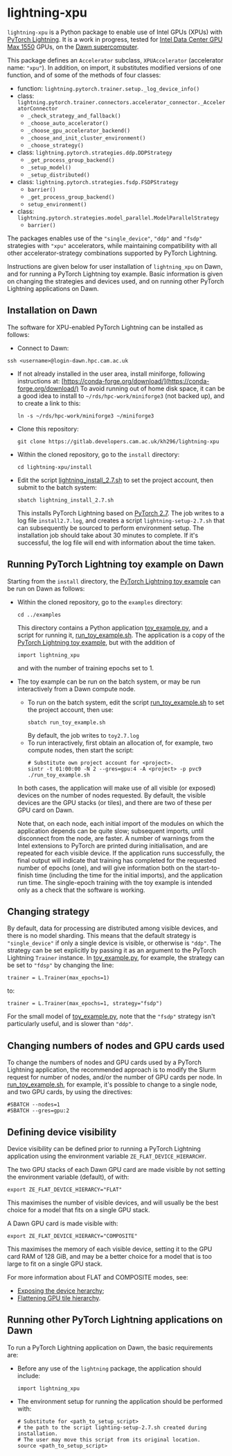# lightning-xpu

`lightning-xpu`  is a Python package to enable use of Intel GPUs (XPUs) with [PyTorch Lightning](https://github.com/Lightning-AI/pytorch-lightning).  It is a work in progress, tested for [Intel Data Center GPU Max 1550](https://www.intel.com/content/www/us/en/products/sku/232873/intel-data-center-gpu-max-1550/specifications.html) GPUs, on the [Dawn supercomputer](https://www.hpc.cam.ac.uk/d-w-n).

This package defines an `Accelerator` subclass, `XPUAccelerator` (accelerator name: `"xpu"`).  In addition, on import, it substitutes modified versions of one function, and of some of the methods of four classes:
- function: `lightning.pytorch.trainer.setup._log_device_info()`
- class: `lightning.pytorch.trainer.connectors.accelerator_connector._AcceleratorConnector`
	- `_check_strategy_and_fallback()`
	- `_choose_auto_accelerator()`
	- `_choose_gpu_accelerator_backend()`
	-  `_choose_and_init_cluster_environment()`
	-  `_choose_strategy()`
-  class: `lightning.pytorch.strategies.ddp.DDPStrategy`
	- `_get_process_group_backend()`
	- `_setup_model()`
	-  `_setup_distributed()`
- class: `lightning.pytorch.strategies.fsdp.FSDPStrategy`
	- `barrier()`
	- `_get_process_group_backend()`
	- `setup_environment()`
- class: `lightning.pytorch.strategies.model_parallel.ModelParallelStrategy`
	- `barrier()`

The packages enables use of the `"single_device"`, `"ddp"` and `"fsdp"` strategies with `"xpu"` accelerators, while maintaining compatibility with all other accelerator-strategy combinations supported by PyTorch Lightning.

Instructions are given below for user installation of `lightning_xpu` on Dawn, and for running a PyTorch Lightning toy example.  Basic information is given on changing the strategies and devices used, and on running other PyTorch Lightning applications on Dawn.

## Installation on Dawn

The software for XPU-enabled PyTorch Lightning can be installed as follows:
- Connect to Dawn:
```
ssh <username>@login-dawn.hpc.cam.ac.uk
```
- If not already installed in the user area, install miniforge, following instructions at:
    [https://conda-forge.org/download/](https://conda-forge.org/download/)
    To avoid running out of home disk space, it can be a good idea to install to
    `~/rds/hpc-work/miniforge3` (not backed up), and to create a link to this: 
  ```
  ln -s ~/rds/hpc-work/miniforge3 ~/miniforge3
  ```
- Clone this repository:
    ```
    git clone https://gitlab.developers.cam.ac.uk/kh296/lightning-xpu
    ```
- Within the cloned repository, go to the `install` directory:
    ```
    cd lightning-xpu/install
    ```
- Edit the script [lightning_install_2.7.sh](install/lightning_install_2.7.sh) to set the project account, then submit to the batch system:
    ```
    sbatch lightning_install_2.7.sh
     ```
     This installs PyTorch Lightning based on [PyTorch 2.7](https://pytorch.org/blog/pytorch-2-7/).  The job writes to a log file `install2.7.log`, and creates a script `lightning-setup-2.7.sh` that can subsequently be sourced to perform environment setup.  The installation job should take about 30 minutes to complete.  If it's successful, the log file will end with information about the time taken.

## Running PyTorch Lightning toy example on Dawn

Starting from the `install` directory, the [PyTorch Lightning toy example](https://github.com/Lightning-AI/pytorch-lightning?tab=readme-ov-file#pytorch-lightning-example) can be run on Dawn as follows:

- Within the cloned repository, go to the `examples` directory:
	```
	cd ../examples
	```
	This directory contains a Python application [toy_example.py](examples/toy_example.py), and a script for running it, [run_toy_example.sh](examples/run_toy_example.sh).   The application is a copy of the [PyTorch Lightning toy example](https://github.com/Lightning-AI/pytorch-lightning?tab=readme-ov-file#pytorch-lightning-example), but with the addition of
	```
	import lightning_xpu
	```
	and with the number of training epochs set to 1.
- The toy example can be run on the batch system, or may be run interactively from a Dawn compute node.
	- To run  on the batch system, edit the script [run_toy_example.sh](examples/run_toy_example.sh) to set the project account, then use:
		```
		sbatch run_toy_example.sh
		```
		By default, the job writes to `toy2.7.log`
	- To run interactively, first obtain an allocation of, for example, two compute nodes, then start the script:
		```
		# Substitute own project account for <project>.
		sintr -t 01:00:00 -N 2 --gres=gpu:4 -A <project> -p pvc9
        ./run_toy_example.sh
		```
	In both cases, the application will make use of all visible (or exposed) devices on the number of nodes requested.  By default, the visible devices are the GPU stacks (or tiles), and there are two of these per GPU card on Dawn.
	
	Note that, on each node, each initial import of the modules on which the application depends can be quite slow; subsequent imports, until disconnect from the node, are faster.  A number of warnings from the Intel extensions to PyTorch are printed during initialisation, and are repeated for each visible device.  If the application runs successfully, the final output will indicate that training has completed for the requested number of epochs (one), and will give information both on the start-to-finish time (including the time for the initial imports), and the application run time.  The single-epoch training with the toy example is intended only as a check that the software is working.

## Changing strategy

By default, data for processing are distributed among visible devices, and there is no model sharding.  This means that the default strategy is `"single_device"` if only a single device is visible, or otherwise is `"ddp"`.  The strategy can be set explicitly by passing it as an argument to the PyTorch Lightning `Trainer` instance.  In [toy_example.py](examples/toy_example.py), for example, the strategy can be set to `"fdsp"` by changing the line:
```
trainer = L.Trainer(max_epochs=1)
```
to:
```
trainer = L.Trainer(max_epochs=1, strategy="fsdp")
```
For the small model of  [toy_example.py](examples/toy_example.py), note that the `"fsdp"` strategy isn't particularly useful, and is slower than `"ddp"`.

## Changing numbers of nodes and GPU cards used

To change the numbers of nodes and GPU cards used by a PyTorch Lightning application, the recommended approach is to modify the Slurm request for number of nodes, and/or the number of GPU cards per node.  In [run_toy_example.sh](examples/run_toy_example.sh), for example, it's possible to change to a single node, and two GPU cards, by using the directives:
```
#SBATCH --nodes=1
#SBATCH --gres=gpu:2
```

## Defining device visibility

Device visibility can be defined prior to running a PyTorch Lightning application using the environment variable `ZE_FLAT_DEVICE_HIERARCHY`.

The two GPU stacks of each Dawn GPU card are made visible by not setting the environment variable (default), of with:
```
export ZE_FLAT_DEVICE_HIERARCY="FLAT"
```
This maximises the number of visible devices, and will usually be the best choice for a model that fits on a single GPU stack.

A Dawn GPU card is made visible with:
```
export ZE_FLAT_DEVICE_HIERARCY="COMPOSITE"
```
This maximises the memory of each visible device, setting it to the GPU card RAM of 128 GiB, and may be a better choice for a model that is too large to fit on a single GPU stack.

For more information about FLAT and COMPOSITE modes, see:
- [Exposing the device herarchy](https://www.intel.com/content/www/us/en/docs/oneapi/optimization-guide-gpu/2024-1/exposing-device-hierarchy.html);
- [Flattening GPU tile hierarchy](https://www.intel.com/content/www/us/en/developer/articles/technical/flattening-gpu-tile-hierarchy.html).

## Running other PyTorch Lightning applications on Dawn

To run a PyTorch Lightning application on Dawn, the basic requirements are:

- Before any use of the `lightning` package, the application should include:
	```
	import lightning_xpu
	```
- The environment setup for running the application should be performed with:
	```
	# Substitute for <path_to_setup_script>
	# the path to the script lighting-setup-2.7.sh created during installation.
	# The user may move this script from its original location.
	source <path_to_setup_script>
	```

